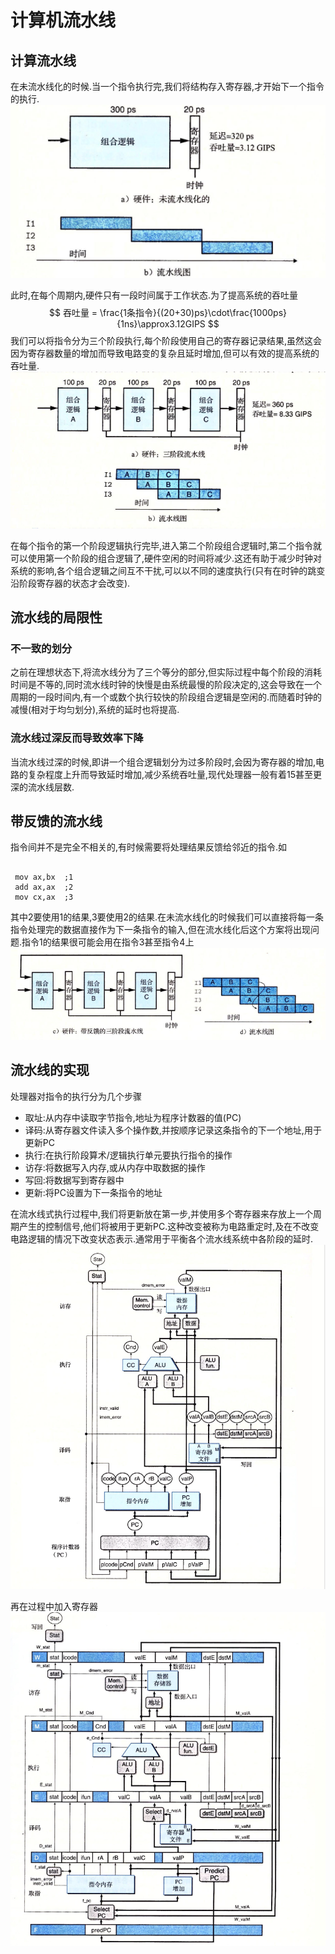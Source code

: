# 计算机流水线

## 计算流水线

在未流水线化的时候.当一个指令执行完,我们将结构存入寄存器,才开始下一个指令的执行.![](./img/未流水化.png)

此时,在每个周期内,硬件只有一段时间属于工作状态.为了提高系统的吞吐量
$$
吞吐量 = \frac{1条指令}{(20+30)ps}\cdot\frac{1000ps}{1ns}\approx3.12GIPS
$$
我们可以将指令分为三个阶段执行,每个阶段使用自己的寄存器记录结果,虽然这会因为寄存器数量的增加而导致电路变的复杂且延时增加,但可以有效的提高系统的吞吐量.![](./img/三阶段流水线.png)

在每个指令的第一个阶段逻辑执行完毕,进入第二个阶段组合逻辑时,第二个指令就可以使用第一个阶段的组合逻辑了,硬件空闲的时间将减少.这还有助于减少时钟对系统的影响,各个组合逻辑之间互不干扰,可以以不同的速度执行(只有在时钟的跳变沿阶段寄存器的状态才会改变).

## 流水线的局限性

### 不一致的划分

之前在理想状态下,将流水线分为了三个等分的部分,但实际过程中每个阶段的消耗时间是不等的,同时流水线时钟的快慢是由系统最慢的阶段决定的,这会导致在一个周期的一段时间内,有一个或数个执行较快的阶段组合逻辑是空闲的.而随着时钟的减慢(相对于均匀划分),系统的延时也将提高.

### 流水线过深反而导致效率下降

当流水线过深的时候,即讲一个组合逻辑划分为过多阶段时,会因为寄存器的增加,电路的复杂程度上升而导致延时增加,减少系统吞吐量,现代处理器一般有着15甚至更深的流水线层数.

## 带反馈的流水线

指令间并不是完全不相关的,有时候需要将处理结果反馈给邻近的指令.如

```assembly
 
 mov ax,bx	;1
 add ax,ax	;2
 mov cx,ax	;3
```

其中2要使用1的结果,3要使用2的结果.在未流水线化的时候我们可以直接将每一条指令处理完的数据直接作为下一条指令的输入,但在流水线化后这个方案将出现问题.指令1的结果很可能会用在指令3甚至指令4上![](img/待反馈的流水线.png)

## 流水线的实现

处理器对指令的执行分为几个步骤

- 取址:从内存中读取字节指令,地址为程序计数器的值(PC)
- 译码:从寄存器文件读入多个操作数,并按顺序记录这条指令的下一个地址,用于更新PC
- 执行:在执行阶段算术/逻辑执行单元要执行指令的操作
- 访存:将数据写入内存,或从内存中取数据的操作
- 写回:将数据写到寄存器中
- 更新:将PC设置为下一条指令的地址

在流水线式执行过程中,我们将更新放在第一步,并使用多个寄存器来存放上一个周期产生的控制信号,他们将被用于更新PC.这种改变被称为电路重定时,及在不改变电路逻辑的情况下改变状态表示.通常用于平衡各个流水线系统中各阶段的延时.![](img/SEQ+模式.png)

再在过程中加入寄存器![](img/PIPE-.png)

